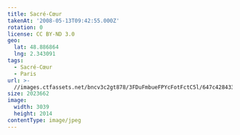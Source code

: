 ```yaml
---
title: Sacré-Cœur
takenAt: '2008-05-13T09:42:55.000Z'
rotation: 0
license: CC BY-ND 3.0
geo:
  lat: 48.886864
  lng: 2.343091
tags:
  - Sacré-Cœur
  - Paris
url: >-
  //images.ctfassets.net/bncv3c2gt878/3FDuFmbueFPYcFotFctC5l/647c42843316248ecfb7c6fad37d583f/sacr-cur_4343889654_o
size: 2023662
image:
  width: 3039
  height: 2014
contentType: image/jpeg
---
```


